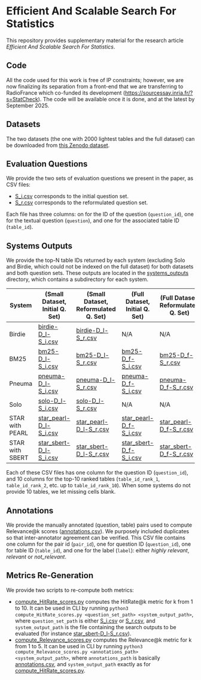 # Efficient And Scalable Search For Statistics

This repository provides supplementary material for the research article *Efficient And Scalable Search For Statistics*. 

## Code

All the code used for this work is free of IP constraints; however, we are now finalizing its separation from a front-end that we are transferring to RadioFrance which co-funded its development (https://sourcessay.inria.fr/?s=StatCheck). The code will be available once it is done, and at the latest by September 2025.

## Datasets

The two datasets (the one with 2000 lightest tables and the full dataset) can be downloaded from [this Zenodo dataset](https://doi.org/10.5281/zenodo.15681384).

## Evaluation Questions

We provide the two sets of evaluation questions we present in the paper, as CSV files:
- [S_i.csv](S_i.csv) corresponds to the initial question set.
- [S_r.csv](S_r.csv) corresponds to the reformulated question set.

Each file has three columns: on for the ID of the question (`question_id`), one for the textual question (`question`), and one for the associated table ID (`table_id`).

## Systems Outputs

We provide the top-N table IDs returned by each system (excluding Solo and Birdie, which could not be indexed on the full dataset) for both datasets and both question sets. These outputs are located in the [systems_outputs](systems_outputs) directory, which contains a subdirectory for each system.

| System          | (Small Dataset, Initial Q. Set)                                | (Small Dataset, Reformulated Q. Set)                              | (Full Dataset, Initial Q. Set)                                  | (Full Dataset, Reformulated Q. Set)                              |
|-----------------|-----------------------------------------------------------------|------------------------------------------------------------------|-----------------------------------------------------------------|------------------------------------------------------------------|
| Birdie          | [birdie-D_l-S_i.csv](systems_outputs/birdie/birdie-D_l-S_i.csv) | [birdie-D_l-S_r.csv](systems_outputs/birdie/birdie-D_l-S_r.csv)  | N/A                                                             | N/A                                                             |
| BM25            | [bm25-D_l-S_i.csv](systems_outputs/bm25/bm25-D_l-S_i.csv)       | [bm25-D_l-S_r.csv](systems_outputs/bm25/bm25-D_l-S_r.csv)        | [bm25-D_f-S_i.csv](systems_outputs/bm25/bm25-D_f-S_i.csv)       | [bm25-D_f-S_r.csv](systems_outputs/bm25/bm25-D_f-S_r.csv)       |
| Pneuma          | [pneuma-D_l-S_i.csv](systems_outputs/pneuma/pneuma-D_l-S_i.csv) | [pneuma-D_l-S_r.csv](systems_outputs/pneuma/pneuma-D_l-S_r.csv)  | [pneuma-D_f-S_i.csv](systems_outputs/pneuma/pneuma-D_f-S_i.csv) | [pneuma-D_f-S_r.csv](systems_outputs/pneuma/pneuma-D_f-S_r.csv) |
| Solo            | [solo-D_l-S_i.csv](systems_outputs/solo/solo-D_l-S_i.csv)       | [solo-D_l-S_r.csv](systems_outputs/solo/solo-D_l-S_r.csv)        | N/A                                                             | N/A                                                             |
| STAR with PEARL | [star_pearl-D_l-S_i.csv](systems_outputs/star_pearl/star_pearl-D_l-S_i.csv) | [star_pearl-D_l-S_r.csv](systems_outputs/star_pearl/star_pearl-D_l-S_r.csv) | [star_pearl-D_f-S_i.csv](systems_outputs/star_pearl/star_pearl-D_f-S_i.csv) | [star_pearl-D_f-S_r.csv](systems_outputs/star_pearl/star_pearl-D_f-S_r.csv) |
| STAR with SBERT | [star_sbert-D_l-S_i.csv](systems_outputs/star_sbert/star_sbert-D_l-S_i.csv) | [star_sbert-D_l-S_r.csv](systems_outputs/star_sbert/star_sbert-D_l-S_r.csv) | [star_sbert-D_f-S_i.csv](systems_outputs/star_sbert/star_sbert-D_f-S_i.csv) | [star_sbert-D_f-S_r.csv](systems_outputs/star_sbert/star_sbert-D_f-S_r.csv) |

Each of these CSV files has one column for the question ID (`question_id`), and 10 columns for the top-10 ranked tables (`table_id_rank_1`, `table_id_rank_2`, etc. up to `table_id_rank_10`). When some systems do not provide 10 tables, we let missing cells blank. 

## Annotations

We provide the manually annotated (question, table) pairs used to compute Relevance@k scores ([annotations.csv](annotations.csv)). We purposely included duplicates so that inter-annotator agreement can be verified. This CSV file contains one column for the pair id (`pair_id`), one for question ID (`question_id`), one for table ID (`table_id`), and one for the label (`label`): either *highly relevant*, *relevant* or *not_relevant*.

## Metrics Re-Generation

We provide two scripts to re-compute both metrics:
- [compute_HitRate_scores.py](compute_HitRate_scores.py) computes the HitRate@k metric for k from 1 to 10. It can be used in CLI by running `python3 compute_HitRate_scores.py <question_set_path> <system_output_path>`, where `question_set_path` is either [S_i.csv](S_i.csv) or [S_r.csv](S_r.csv), and `system_output_path` is the file containing the search outputs to be evaluated (for instance [star_sbert-D_l-S_r.csv](systems_outputs/star_sbert/star_sbert-D_l-S_r.csv)).
- [compute_Relevance_scores.py](compute_Relevance_scores.py) computes the Relevance@k metric for k from 1 to 5. It can be used in CLI by running `python3 compute_Relevance_scores.py <annotations_path> <system_output_path>`, where `annotations_path` is basically [annotations.csv](annotations.csv), and `system_output_path` exactly as for [compute_HitRate_scores.py](compute_HitRate_scores.py).